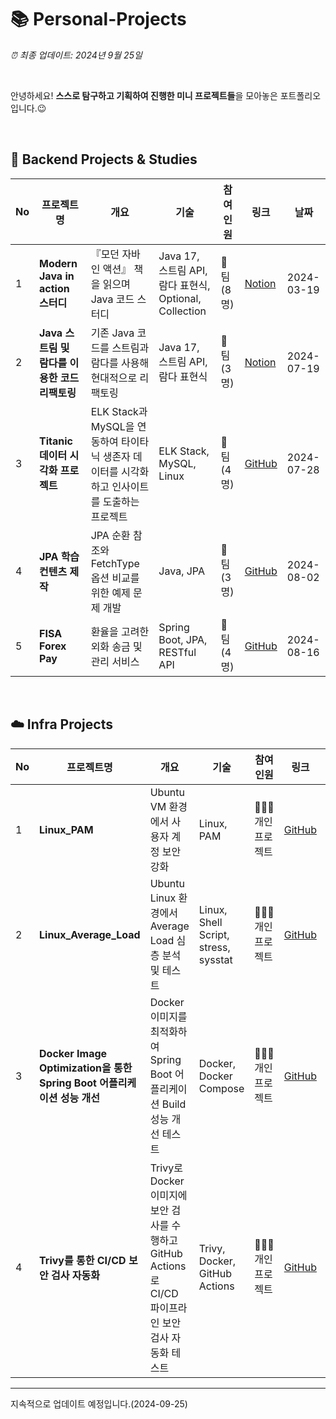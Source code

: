 # 📚 Personal-Projects

*⏰ 최종 업데이트: 2024년 9월 25일*

<br>

안녕하세요! **스스로 탐구하고 기획하여 진행한 미니 프로젝트들**을 모아놓은 포트폴리오입니다.😉 <br>

<br>

## 📖 Backend Projects & Studies

| No | 프로젝트명 | 개요 | 기술 | 참여<br> 인원 | 링크 | 날짜 |
|----|---------|------------|-------------|----------------|-----------|-----------|
| 1  | **Modern Java in action 스터디** | 『모던 자바 인 액션』 책을 읽으며 Java 코드 스터디 | Java 17, 스트림 API, 람다 표현식, Optional, Collection | 👬 팀<br>(8명) | [Notion](https://halved-snail-4a2.notion.site/8deafcd696f8488e8f7731bd600d3e16) | 2024-03-19 |
| 2  | **Java 스트림 및 람다를 이용한 코드 리팩토링** | 기존 Java 코드를 스트림과 람다를 사용해 현대적으로 리팩토링 | Java 17, 스트림 API, 람다 표현식 | 👬 팀<br>(3명) | [Notion](https://halved-snail-4a2.notion.site/03b0da5cd5e9459a8bcf29ae421901f8) | 2024-07-19 |
| 3  | **Titanic 데이터 시각화 프로젝트** | ELK Stack과 MySQL을 연동하여 타이타닉 생존자 데이터를 시각화하고 인사이트를 도출하는 프로젝트 | ELK Stack, MySQL, Linux | 👬 팀 (4명) | [GitHub](https://github.com/Lisiant/Titanic_Visualize/blob/main/README.md) | 2024-07-28 |
| 4  | **JPA 학습 컨텐츠 제작** | JPA 순환 참조와 FetchType 옵션 비교를 위한 예제 문제 개발 | Java, JPA | 👬 팀 (3명) | [GitHub](https://github.com/Lisiant/Fisa3_JPAPractice.git) | 2024-08-02 |
| 5  | **FISA Forex Pay** | 환율을 고려한 외화 송금 및 관리 서비스 | Spring Boot, JPA, RESTful API | 👬 팀 (4명) | [GitHub](https://github.com/Lisiant/FISA-Forex-Pay) | 2024-08-16 |

<br>

## ☁️ Infra Projects

| No | 프로젝트명 | 개요 | 기술 | 참여<br> 인원 | 링크 | 날짜 |
|----|---------------|------|-----------|----------|------|------|
| 1  | **Linux_PAM** | Ubuntu VM 환경에서 사용자 계정 보안 강화 | Linux, PAM | 🧍🏻‍♂️ 개인 프로젝트  | [GitHub](https://github.com/Lisiant/Linux_PAM) | 2024-09-19 |
| 2  | **Linux_Average_Load** | Ubuntu Linux 환경에서 Average Load 심층 분석 및 테스트 | Linux, Shell Script, stress, sysstat | 🧍🏻‍♂️ 개인 프로젝트  | [GitHub](https://github.com/Lisiant/Linux_Average_Load) | 2024-09-23 |
| 3  | **Docker Image Optimization을 통한 Spring Boot 어플리케이션 성능 개선**| Docker 이미지를 최적화하여 Spring Boot 어플리케이션 Build 성능 개선 테스트 | Docker, Docker Compose | 🧍🏻‍♂️ 개인 프로젝트 | [GitHub](https://github.com/Lisiant/Docker-Image-Optimization) | 2024-09-24 |
| 4  | **Trivy를 통한 CI/CD 보안 검사 자동화**| Trivy로 Docker 이미지에 보안 검사를 수행하고 GitHub Actions로 CI/CD 파이프라인 보안 검사 자동화 테스트 | Trivy, Docker, GitHub Actions | 🧍🏻‍♂️ 개인 프로젝트 | [GitHub](https://github.com/Lisiant/Security-Check-Automation-with-Trivy) | 2024-09-25 |
---

지속적으로 업데이트 예정입니다.(2024-09-25)
